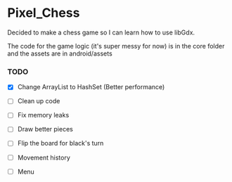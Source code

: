 # Pixel_Chess

Decided to make a chess game so I can learn how to use libGdx.

The code for the game logic (it's super messy for now) is in the core folder and the assets are in android/assets

### TODO

- [x] Change ArrayList to HashSet (Better performance)
- [ ] Clean up code
- [ ] Fix memory leaks
- [ ] Draw better pieces
- [ ] Flip the board for black's turn
- [ ] Movement history
- [ ] Menu

